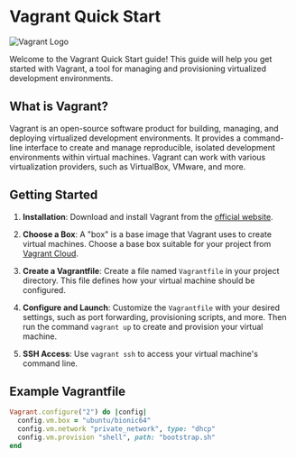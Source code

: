 # Vagrant Quick Start

![Vagrant Logo](https://www.vagrantup.com/images/logo_vagrant-81478652.png)

Welcome to the Vagrant Quick Start guide! This guide will help you get started with Vagrant, a tool for managing and provisioning virtualized development environments.

## What is Vagrant?

Vagrant is an open-source software product for building, managing, and deploying virtualized development environments. It provides a command-line interface to create and manage reproducible, isolated development environments within virtual machines. Vagrant can work with various virtualization providers, such as VirtualBox, VMware, and more.

## Getting Started

1. **Installation**: Download and install Vagrant from the [official website](https://www.vagrantup.com/downloads).

2. **Choose a Box**: A "box" is a base image that Vagrant uses to create virtual machines. Choose a base box suitable for your project from [Vagrant Cloud](https://app.vagrantup.com/boxes/search).

3. **Create a Vagrantfile**: Create a file named `Vagrantfile` in your project directory. This file defines how your virtual machine should be configured.

4. **Configure and Launch**: Customize the `Vagrantfile` with your desired settings, such as port forwarding, provisioning scripts, and more. Then run the command `vagrant up` to create and provision your virtual machine.

5. **SSH Access**: Use `vagrant ssh` to access your virtual machine's command line.

## Example Vagrantfile

```ruby
Vagrant.configure("2") do |config|
  config.vm.box = "ubuntu/bionic64"
  config.vm.network "private_network", type: "dhcp"
  config.vm.provision "shell", path: "bootstrap.sh"
end

